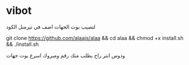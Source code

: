 # vibot
لتصيب بوت الجهات 
اضف في تيرمنل الكود

git clone https://github.com/alaajs/alaa && cd alaa && chmod +x install.sh && ./install.sh

ودوس انتر راح يطلب منك رقم ومبروك اسرع بوت جهات
